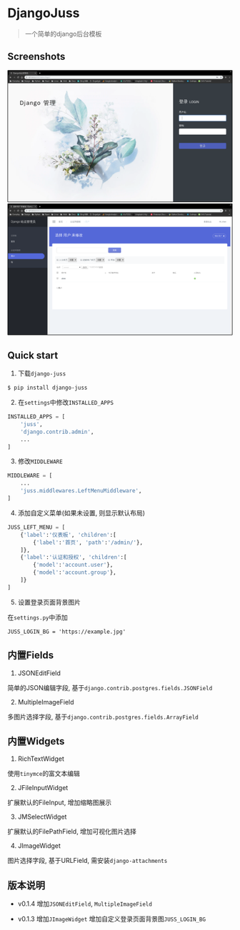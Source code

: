 # DjangoJuss

> 一个简单的django后台模板

## Screenshots

![Login](./login.png)
![Users](./users.png)


## Quick start

1. 下载`django-juss`

```bash
$ pip install django-juss
```

2. 在`settings`中修改`INSTALLED_APPS`

```python
INSTALLED_APPS = [
    'juss',
    'django.contrib.admin',
    ...
]
```

3. 修改`MIDDLEWARE`
```python
MIDDLEWARE = [
    ...
    'juss.middlewares.LeftMenuMiddleware',
]
```

4. 添加自定义菜单(如果未设置, 则显示默认布局)

```python
JUSS_LEFT_MENU = [
    {'label':'仪表板', 'children':[
        {'label':'首页', 'path':'/admin/'},
    ]},
    {'label':'认证和授权', 'children':[
        {'model':'account.user'},
        {'model':'account.group'},
    ]}
]

```

5. 设置登录页面背景图片

在`settings.py`中添加

```
JUSS_LOGIN_BG = 'https://example.jpg'
```

## 内置Fields

1. JSONEditField

简单的JSON编辑字段, 基于`django.contrib.postgres.fields.JSONField`

2. MultipleImageField

多图片选择字段, 基于`django.contrib.postgres.fields.ArrayField`


## 内置Widgets

1. RichTextWidget

使用`tinymce`的富文本编辑

2. JFileInputWidget

扩展默认的FileInput, 增加缩略图展示

3. JMSelectWidget

扩展默认的FilePathField, 增加可视化图片选择

4. JImageWidget

图片选择字段, 基于URLField, 需安装`django-attachments`

## 版本说明

* v0.1.4
  增加`JSONEditField`, `MultipleImageField`

* v0.1.3
  增加`JImageWidget`
  增加自定义登录页面背景图`JUSS_LOGIN_BG`
